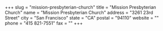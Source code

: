 +++
slug = "mission-presbyterian-church"
title = "Mission Presbyterian Church"
name = "Mission Presbyterian Church"
address = "3261 23rd Street"
city = "San Francisco"
state = "CA"
postal = "94110"
website = ""
phone = "415 821-7551"
fax = ""
+++
